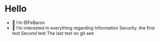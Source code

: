 # Hello

- 👋 I’m @FeBaron
- 👀 I’m interested in everything regarding Information Security.
the first test
Second test
The last test on git
aee
<!---
FeBaron/FeBaron is a ✨ special ✨ repository because its `README.md` (this file) appears on your GitHub profile.
You can click the Preview link to take a look at your changes.
--->
